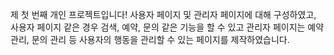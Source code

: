 제 첫 번째 개인 프로젝트입니다!
사용자 페이지 및 관리자 페이지에 대해 구성하였고,
사용자 페이지 같은 경우 검색, 예약, 문의 같은 기능을 할 수 있고
관리자 페이지는 예약 관리, 문의 관리 등 사용자의 행동을 관리할 수 있는 페이지를 제작하였습니다.
